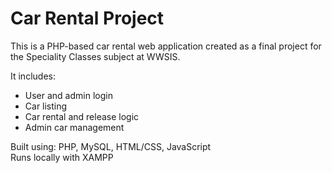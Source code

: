 # Car Rental Project

This is a PHP-based car rental web application created as a final project for the Speciality Classes subject at WWSIS.

It includes:
- User and admin login
- Car listing
- Car rental and release logic
- Admin car management

Built using: PHP, MySQL, HTML/CSS, JavaScript  
Runs locally with XAMPP